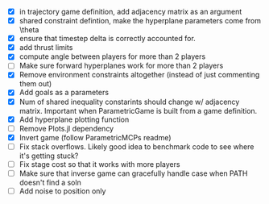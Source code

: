 - [x] in trajectory game definition, add adjacency matrix as an argument
- [x] shared constraint defintion, make the hyperplane parameters come from \theta
- [x] ensure that timestep delta is correctly accounted for. 
- [x] add thrust limits
- [x] compute angle between players for more than 2 players
- [ ] Make sure forward hyperplanes work for more than 2 players
- [x] Remove environment constraints altogether (instead of just commenting them out)
- [x] Add goals as a parameters
- [x] Num of shared inequality constarints should change w/ adjacency matrix. Important when ParametricGame is built from a game definition. 
- [x] Add hyperplane plotting function 
- [ ] Remove Plots.jl dependency
- [x] Invert game (follow ParametricMCPs readme)
- [ ] Fix stack overflows. Likely good idea to benchmark code to see where it's getting stuck? 
- [ ] Fix stage cost so that it works with more players 
- [ ] Make sure that inverse game can gracefully handle case when PATH doesn't find a soln
- [ ] Add noise to position only 